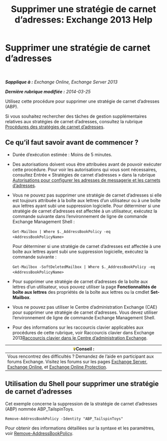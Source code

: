﻿---
title: 'Supprimer une stratégie de carnet d’adresses: Exchange 2013 Help'
TOCTitle: Supprimer une stratégie de carnet d’adresses
ms:assetid: c20c6f82-2f75-4116-9be1-c5af10113f71
ms:mtpsurl: https://technet.microsoft.com/fr-fr/library/Hh529946(v=EXCHG.150)
ms:contentKeyID: 50479105
ms.date: 04/24/2018
mtps_version: v=EXCHG.150
ms.translationtype: HT
---

# Supprimer une stratégie de carnet d’adresses

 

_**Sapplique à :** Exchange Online, Exchange Server 2013_

_**Dernière rubrique modifiée :** 2014-03-25_

Utilisez cette procédure pour supprimer une stratégie de carnet d’adresses (ABP).

Si vous souhaitez rechercher des tâches de gestion supplémentaires relatives aux stratégies de carnet d’adresses, consultez la rubrique [Procédures des stratégies de carnet d’adresses](address-book-policy-procedures-exchange-2013-help.md).

## Ce qu’il faut savoir avant de commencer ?

  - Durée d’exécution estimée : Moins de 5 minutes.

  - Des autorisations doivent vous être attribuées avant de pouvoir exécuter cette procédure. Pour voir les autorisations qui vous sont nécessaires, consultez Entrée « Stratégies de carnet d’adresses » dans la rubrique [Autorisations pour configurer les adresses de messagerie et les carnets d’adresses](email-address-and-address-book-permissions-exchange-2013-help.md).

  - Vous ne pouvez pas supprimer une stratégie de carnet d’adresses si elle est toujours attribuée à la boîte aux lettres d’un utilisateur ou à une boîte aux lettres ayant subi une suppression logicielle. Pour déterminer si une stratégie de carnet d’adresses est affectée à un utilisateur, exécutez la commande suivante dans l’environnement de ligne de commande Exchange Management Shell :
    
    `Get-Mailbox | Where $._AddressBookPolicy -eq <AddressBookPolicyName>`
    
    Pour déterminer si une stratégie de carnet d’adresses est affectée à une boîte aux lettres ayant subi une suppression logicielle, exécutez la commande suivante :
    
    `Get-Mailbox -SoftDeletedMailbox | Where $._AddressBookPolicy -eq <AddressBookPolicyName>`

  - Pour supprimer une stratégie de carnet d’adresses de la boîte aux lettres d’un utilisateur, vous pouvez utiliser la page **Fonctionnalités de boîte aux lettres** des propriétés de la boîte aux lettres ou la cmdlet **Set-Mailbox**.

  - Vous ne pouvez pas utiliser le Centre d’administration Exchange (CAE) pour supprimer une stratégie de carnet d’adresses. Vous devez utiliser l’environnement de ligne de commande Exchange Management Shell.

  - Pour des informations sur les raccourcis clavier applicables aux procédures de cette rubrique, voir Raccourcis clavier dans Exchange 2013[Raccourcis clavier dans le Centre d’administration Exchange](keyboard-shortcuts-in-the-exchange-admin-center-exchange-online-protection-help.md).

<table>
<thead>
<tr class="header">
<th><img src="images/Bb125224.tip(EXCHG.150).gif" title="Conseil" alt="Conseil" />Conseil :</th>
</tr>
</thead>
<tbody>
<tr class="odd">
<td>Vous rencontrez des difficultés ? Demandez de l’aide en participant aux forums Exchange. Visitez les forums sur les pages <a href="https://go.microsoft.com/fwlink/p/?linkid=60612">Exchange Server</a>, <a href="https://go.microsoft.com/fwlink/p/?linkid=267542">Exchange Online</a>, et <a href="https://go.microsoft.com/fwlink/p/?linkid=285351">Exchange Online Protection</a>.</td>
</tr>
</tbody>
</table>


## Utilisation du Shell pour supprimer une stratégie de carnet d’adresses

Cet exemple concerne la suppression de la stratégie de carnet d’adresses (ABP) nommée ABP\_TailspinToys.

    Remove-AddressBookPolicy -Identity "ABP_TailspinToys"

Pour obtenir des informations détaillées sur la syntaxe et les paramètres, voir [Remove-AddressBookPolicy](https://technet.microsoft.com/fr-fr/library/hh529929\(v=exchg.150\)).

